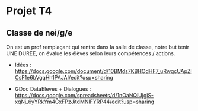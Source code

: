 # Projet T4
## Classe de nei/g/e

On est un prof remplaçant qui rentre dans la salle de classe, notre but tenir UNE DUREE, on évalue les élèves selon leurs compétences / actions. 

- Idées : https://docs.google.com/document/d/10BMds7KBHOdHF7_uRwqcUApZlCsF1e6bVgqHh1PAJAI/edit?usp=sharing

- GDoc DataEleves + Dialogues : https://docs.google.com/spreadsheets/d/1nOaNQiUjgiS-xqNj_6yYRkYm4CxFPzJitdMNlFYRP44/edit?usp=sharing

